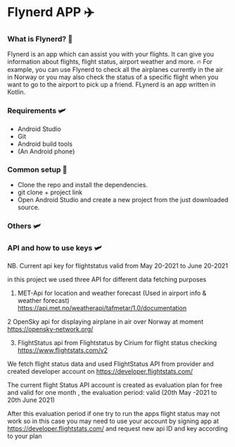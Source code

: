 # Flynerd APP ✈️
### What is Flynerd? 🛫
Flynerd is an app which can assist you with your flights. It can give you information about flights, flight status, airport weather and more. 🔥 For example, you can use Flynerd to check all the airplanes currently in the air in Norway or you may also check the status of a specific flight when you want to go to the airport to pick up a friend. FLynerd is an app written in Kotlin.

### Requirements 🛩️
* Android Studio
* Git
* Android build tools 
* (An Android phone)

### Common setup 🛫
* Clone the repo and install the dependencies.
* git clone + project link
* Open Android Studio and create a new project from the just downloaded source.

### Others  🛩️

###  API and how to use keys 🛩️

NB. Current api key for flightstatus valid from May 20-2021 to June 20-2021

in this project we used three API for different data fetching purposes

1.  MET-Api for location and weather forecast (Used in airport info & weather forecast)
   https://api.met.no/weatherapi/tafmetar/1.0/documentation

2 OpenSky api for displaying airplane in air over Norway at moment  
    https://opensky-network.org/
	
3. FlightStatus api from Flightstatus by  Cirium for flight status checking 
    https://www.flightstats.com/v2  
    
We fetch flight status data and  used FlightStatus API from provider and 
created developer account on
https://developer.flightstats.com/ 

The current flight Status API account is created as evaluation plan 
for free and valid for one month , the evaluation period:  valid (20th May -2021 to 20th June 2021)

After this evaluation period if one try to run the apps flight status may not work
so in this case you may need to use your account by signing app at
 https://developer.flightstats.com/ 
 and request new api ID and key according to your plan

